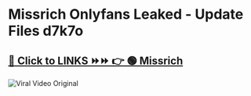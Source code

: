 
 # Missrich Onlyfans Leaked - Update Files d7k7o

## <h2><a href="https://clipsfans.com/Missrich&ref=git">🔗 Click to LINKS ⏩⏩ 👉 🟢 Missrich </a></h2>

<a href="https://clipsfans.com/Missrich&ref=git" rel="nofollow" data-target="animated-image.originalLink"><img src="https://i.ibb.co.com/xMMVF88/686577567.gif" alt="Viral Video Original" style="max-width: 100%; display: inline-block;" data-target="animated-image.originalImage"></a>

